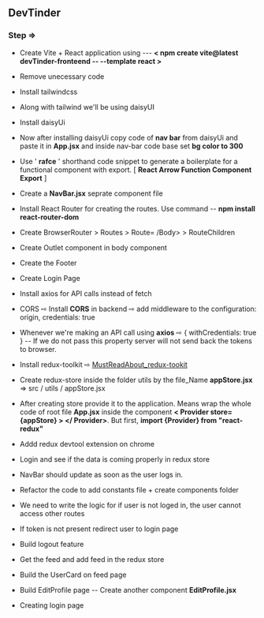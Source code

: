 ## DevTinder

### Step ⇒

- Create Vite + React application using --- **< npm create vite@latest devTinder-fronteend -- --template react >**
- Remove unecessary code
- Install tailwindcss
- Along with tailwind we'll be using daisyUI
- Install daisyUi
- Now after installing daisyUi copy code of **nav bar** from daisyUi and paste it in **App.jsx** and inside nav-bar code base set **bg color to 300**
- Use ' **rafce** ' shorthand code snippet to generate a boilerplate for a functional component with export. [ **React Arrow Function Component Export** ]
- Create a **NavBar.jsx** seprate component file
- Install React Router for creating the routes. Use command -- **npm install react-router-dom**
- Create BrowserRouter > Routes > Route= /Body> > RouteChildren
- Create Outlet component in body component
- Create the Footer
- Create Login Page
- Install axios for API calls instead of fetch
- CORS ⇨ Install **CORS** in backend ⇨ add middleware to the configuration: origin, credentials: true
- Whenever we're making an API call using **axios** ⇨ { withCredentials: true } -- If we do not pass this property server will not send back the tokens to browser.
- Install redux-toolkit ⇨ [MustReadAbout_redux-tookit](https://redux-toolkit.js.org/tutorials/quick-start)
- Create redux-store inside the folder utils by the file_Name **appStore.jsx** ⇒ src / utils / appStore.jsx
- After creating store provide it to the application. Means wrap the whole code of root file **App.jsx** inside the component **< Provider store={appStore} > </ Provider>**. But first, **import {Provider} from "react-redux"**
- Addd redux devtool extension on chrome
- Login and see if the data is coming properly in redux store
- NavBar should update as soon as the user logs in.
- Refactor the code to add constants file + create components folder
- We need to write the logic for if user is not loged in, the user cannot access other routes
- If token is not present redirect user to login page
- Build logout feature
- Get the feed and add feed in the redux store
- Build the UserCard on feed page
- Build EditProfile page -- Create another component **EditProfile.jsx**

- Creating login page
